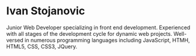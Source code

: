 




<h1 class="w3-animate-opacity">Ivan Stojanovic</h1>
<p>Junior Web Developer specializing in front end development.
Experienced with all stages of the development cycle for dynamic web projects.
Well-versed in numerous programming languages including JavaScript, HTMH, HTML5, CSS, CSS3, JQuery. </p>
</div>
